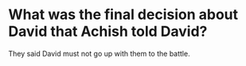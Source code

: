 # What was the final decision about David that Achish told David?

They said David must not go up with them to the battle.
